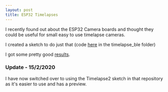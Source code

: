 ```yaml
---
layout: post
title: ESP32 Timelapses
---
```


I recently found out about the ESP32 Camera boards and thought they could be useful for small easy to use timelapse cameras.

I created a sketch to do just that (code [here](https://github.com/ToXIc-Dev/Arduino_Stuff/tree/master/ESP32%20Cam/timelapse) in the timelapse_ble folder)

I got some pretty good [results](https://imgur.com/a/4X6JZex).


### Update - 15/2/2020
I have now switched over to using the Timelapse2 sketch in that repository as it's easier to use and has a preview.
